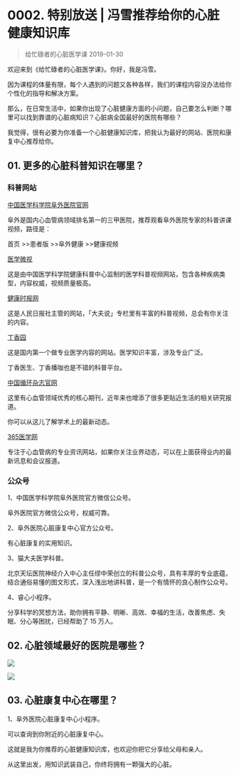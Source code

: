 # 0002. 特别放送 | 冯雪推荐给你的心脏健康知识库
> 给忙碌者的心脏医学课
2019-01-30

欢迎来到《给忙碌者的心脏医学课》。你好，我是冯雪。

因为课程的体量有限，每个人遇到的问题又各种各样，我们的课程内容没办法给你个性化的指导和解决方案。

那么，在日常生活中，如果你出现了心脏健康方面的小问题，自己要怎么判断？哪里可以找到靠谱的心脏病知识？心脏病全国最好的医院有哪些？

我觉得，很有必要为你准备一个心脏健康知识库，把我认为最好的网站、医院和康复中心推荐给你。

## 01. 更多的心脏科普知识在哪里？

### 科普网站

[中国医学科学院阜外医院官网](http://www.fuwaihospital.org/Hospitals/Main)

阜外是国内心血管病领域排名第一的三甲医院，推荐观看阜外医院专家的科普讲课视频，路径是：

首页 >>患者版 >>阜外健康 >>健康视频

[医学微视](http://www.mvyxws.com/)

这是由中国医学科学院健康科普中心监制的医学科普视频网站，包含各种疾病类型，内容权威，视频质量极高。

[健康时报网](http://www.jksb.com.cn/)

这是人民日报社主管的网站，「大夫说」专栏里有丰富的科普视频，总会有你关注的内容。

[丁香园](www.dxy.cn)

这是国内第一个做专业医学内容的网站。医学知识丰富，涉及专业广泛。

丁香医生、丁香播咖也是不错的科普平台。

[中国循环杂志官网](http://chinacirculation.org/)

这里有心血管领域优秀的核心期刊，近年来也增添了很多更贴近生活的相关研究报道。

你可以从这儿了解学术上的最新动态。

[365医学网](http://m.365heart.com/)

专注于心血管病的专业资讯网站，如果你关注业界动态，可以在上面获得业内的最新讯息和会议报道。

### 公众号

1、中国医学科学院阜外医院官方微信公众号。

阜外医院官方微信公众号，权威可靠。

2、阜外医院心脏康复中心官方公众号。

有心脏康复的实用知识。 

3、猫大夫医学科普。

北京天坛医院神经介入中心主任缪中荣创立的科普公众号，具有丰厚的专业底蕴，结合通俗易懂的图文形式，深入浅出地讲科普，是一个有情怀的良心制作公众号。

4、睿心小程序。

分享科学的冥想方法，助你拥有平静、明晰、高效、幸福的生活，改善焦虑、失眠、分心等困扰，已经帮助了 15 万人。

## 02. 心脏领域最好的医院是哪些？

![](https://raw.githubusercontent.com/dalong0514/selfstudy/master/图片链接/生命科学/2019011.jpg)

![](https://raw.githubusercontent.com/dalong0514/selfstudy/master/图片链接/生命科学/2019012.jpg)

## 03. 心脏康复中心在哪里？

1、阜外医院心脏康复中心小程序。

可以查询到你附近的心脏康复中心。

这就是我为你推荐的心脏健康知识库，也欢迎你把它分享给父母和亲人。

从这里出发，用知识武装自己，你终将拥有一颗强大的心脏。